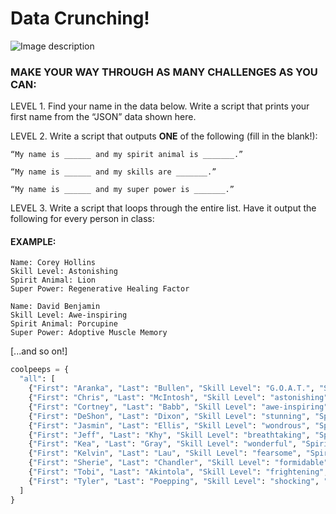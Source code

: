 # Data Crunching!

![Image description](https://github.com/csfeeser/TLG-Python/blob/master/skill%20level.png?raw=true)

### MAKE YOUR WAY THROUGH AS MANY CHALLENGES AS YOU CAN:

LEVEL 1. Find your name in the data below. Write a script that prints your first name from the “JSON” data shown here.

LEVEL 2. Write a script that outputs **ONE** of the following (fill in the blank!):

	“My name is ______ and my spirit animal is _______.”

	“My name is ______ and my skills are _______.”

	“My name is ______ and my super power is _______.” 


LEVEL 3. Write a script that loops through the entire list. Have it output the following for every person in class:

#### EXAMPLE:
	
    Name: Corey Hollins
	Skill Level: Astonishing
	Spirit Animal: Lion
	Super Power: Regenerative Healing Factor
		
	Name: David Benjamin
	Skill Level: Awe-inspiring
	Spirit Animal: Porcupine
	Super Power: Adoptive Muscle Memory

[...and so on!]

```python
coolpeeps = {
  "all": [
    {"First": "Aranka", "Last": "Bullen", "Skill Level": "G.O.A.T.", "Spirit Animal": "zebra", "Super Power": "Mind control"},
    {"First": "Chris", "Last": "McIntosh", "Skill Level": "astonishing", "Spirit Animal": "seal", "Super Power": "Technopathy"},
    {"First": "Cortney", "Last": "Babb", "Skill Level": "awe-inspiring", "Spirit Animal": "barracuda", "Super Power": "Prehensile/animated hair"},
    {"First": "DeShon", "Last": "Dixon", "Skill Level": "stunning", "Spirit Animal": "ram", "Super Power": "Levitation"},
    {"First": "Jasmin", "Last": "Ellis", "Skill Level": "wondrous", "Spirit Animal": "otter", "Super Power": "Psychic"},
    {"First": "Jeff", "Last": "Khy", "Skill Level": "breathtaking", "Spirit Animal": "lion", "Super Power": "Portal creation"},
    {"First": "Kea", "Last": "Gray", "Skill Level": "wonderful", "Spirit Animal": "badger", "Super Power": "Immortal"},
    {"First": "Kelvin", "Last": "Lau", "Skill Level": "fearsome", "Spirit Animal": "boar", "Super Power": "Super speed"},
    {"First": "Sherie", "Last": "Chandler", "Skill Level": "formidable", "Spirit Animal": "goat", "Super Power": "Elasticity"},
    {"First": "Tobi", "Last": "Akintola", "Skill Level": "frightening", "Spirit Animal": "shark", "Super Power": "Force fields"},
    {"First": "Tyler", "Last": "Poepping", "Skill Level": "shocking", "Spirit Animal": "penguin", "Super Power": "Resurrection"}
  ]
}
```
